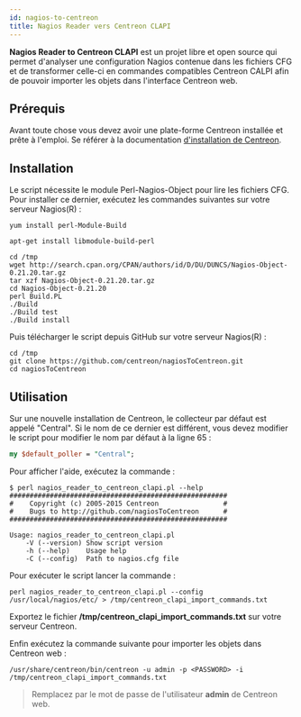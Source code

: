 ```yaml
---
id: nagios-to-centreon
title: Nagios Reader vers Centreon CLAPI
---
```


**Nagios Reader to Centreon CLAPI** est un projet libre et open source qui
permet d'analyser une configuration Nagios contenue dans les fichiers CFG et de
transformer celle-ci en commandes compatibles Centreon CALPI afin de pouvoir
importer les objets dans l'interface Centreon web.

## Prérequis

Avant toute chose vous devez avoir une plate-forme Centreon installée et prête à
l'emploi. Se référer à la documentation
[d'installation de Centreon](../installation/installation-of-a-central-server/using-centreon-iso.html).

## Installation

Le script nécessite le module Perl-Nagios-Object pour lire les fichiers CFG.
Pour installer ce dernier, exécutez les commandes suivantes sur votre serveur
Nagios(R) :

<!--DOCUSAURUS_CODE_TABS-->
<!--CentOS-->
```shell
yum install perl-Module-Build
```
<!--Debian-->
```shell
apt-get install libmodule-build-perl
```
<!--END_DOCUSAURUS_CODE_TABS-->

```shell
cd /tmp
wget http://search.cpan.org/CPAN/authors/id/D/DU/DUNCS/Nagios-Object-0.21.20.tar.gz
tar xzf Nagios-Object-0.21.20.tar.gz
cd Nagios-Object-0.21.20
perl Build.PL
./Build
./Build test
./Build install
```

Puis télécharger le script depuis GitHub sur votre serveur Nagios(R) :

```shell
cd /tmp
git clone https://github.com/centreon/nagiosToCentreon.git
cd nagiosToCentreon
```

## Utilisation

Sur une nouvelle installation de Centreon, le collecteur par défaut est appelé
"Central". Si le nom de ce dernier est différent, vous devez modifier le script
pour modifier le nom par défaut à la ligne 65 :

```perl
my $default_poller = "Central";
```

Pour afficher l'aide, exécutez la commande :

```shell
$ perl nagios_reader_to_centreon_clapi.pl --help
######################################################
#    Copyright (c) 2005-2015 Centreon                #
#    Bugs to http://github.com/nagiosToCentreon      #
######################################################

Usage: nagios_reader_to_centreon_clapi.pl
    -V (--version) Show script version
    -h (--help)    Usage help
    -C (--config)  Path to nagios.cfg file
```

Pour exécuter le script lancer la commande :

```shell
perl nagios_reader_to_centreon_clapi.pl --config /usr/local/nagios/etc/ > /tmp/centreon_clapi_import_commands.txt
```

Exportez le fichier **/tmp/centreon\_clapi\_import\_commands.txt** sur votre
serveur Centreon.

Enfin exécutez la commande suivante pour importer les objets dans Centreon web :

```shell
/usr/share/centreon/bin/centreon -u admin -p <PASSWORD> -i /tmp/centreon_clapi_import_commands.txt
```

> Remplacez **<PASSWORD>** par le mot de passe de l'utilisateur **admin** de
> Centreon web.

